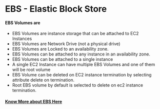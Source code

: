 # EBS - Elastic Block Store

#### EBS Volumes are 
- EBS Volumes are instance storage that can be attached to EC2 Instances
- EBS Volumes are Network Drive (not a physical drive)
- EBS Volumes are Locked to an availability zone.
- EBS Volumes can be attached to any instance in an availability zone.
- EBS Volumes can be attached to a single instance
- A single EC2 Instance can have multiple EBS Volumes and one of them will be root volume
- EBS Volume can be deleted on EC2 instance termination by selecting attribute delete on termination.
- Root EBS volume by default is selected to delete on ec2 instance termination.



#### [Know More about EBS Here](https://docs.aws.amazon.com/AWSEC2/latest/UserGuide/AmazonEBS.html)